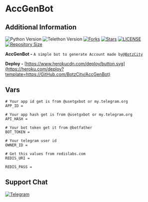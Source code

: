 # AccGenBot

## Additional Information
![Python Version](https://img.shields.io/badge/python-3.9.1-green?style=for-the-badge&logo=appveyor)
![Telethon Version](https://img.shields.io/badge/telethon-1.21.1-blue?style=for-the-badge&logo=appveyor)
[![Forks](https://img.shields.io/github/forks/BotzCity/AccGenBot?style=for-the-badge&logo=appveyor)](https://GitHub.com/BotzCity/AccGenBot/fork)
[![Stars](https://img.shields.io/github/stars/BotzCity/AccGenBot?style=for-the-badge&logo=appveyor)](https://GitHub.com/BotzCity/AccGenBot/stargazers)
[![LICENSE](https://img.shields.io/github/license/BotzCity/AccGenBot?style=for-the-badge&logo=appveyor)](https://GitHub.com/BotzCity/AccGenBot/license)
[![Repository Size](https://img.shields.io/github/repo-size/BotzCity/AccGenBot?style=for-the-badge&logo=appveyor)](https://GitHub.com/BotzCity/AccGenBot)




**AccGenBot -** `A simple bot to generate Account made by`[`@BotzCity`](https://telegram.me/BotzCity)

**Deploy -** [https://www.herokucdn.com/deploy/button.svg](https://heroku.com/deploy?template=https://GitHub.com/BotzCity/AccGenBot)

## Vars
```
# Your app id get is from @usetgxbot or my.telegram.org
APP_ID =

# Your app hash get is from @usetgxbot or my.telegram.org
API_HASH =

# Your bot token get it from @botfather
BOT_TOKEN =

# Your telegram user id
OWNER_ID =

# Get this values from redislabs.com
REDIS_URI =

REDIS_PASS =
```
## Support Chat
[![Telegram](https://img.shields.io/badge/BotzCityChat-1b77FF.svg?style=for-the-badge&logo=BotzCityChat)](https://t.me/BotzCityChat)
